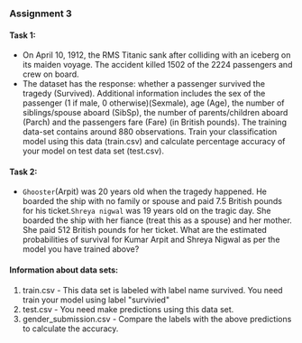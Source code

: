 ### Assignment 3

#### Task 1:

- On April 10, 1912, the RMS Titanic sank after colliding with an iceberg on its maiden voyage. The accident killed 1502 of the 2224 passengers and crew on board.
- The dataset has the response: whether a passenger survived the tragedy (Survived). Additional information includes the sex of the passenger (1 if male, 0 otherwise)(Sexmale), age (Age), the number of siblings/spouse aboard (SibSp), the number of parents/children aboard (Parch) and the passengers fare (Fare) (in British pounds). The training data-set contains around 880 observations. Train your classification model using this data (train.csv) and calculate percentage accuracy of your model on test data set (test.csv).

#### Task 2:

- `Ghooster`(Arpit) was 20 years old when the tragedy happened. He boarded the ship with no family or spouse and paid 7.5 British pounds for his ticket.`Shreya nigwal` was 19 years old on the tragic day. She boarded the ship with her fiance (treat this as a spouse) and her mother. She paid 512 British pounds for her ticket. What are the estimated probabilities of survival for Kumar Arpit and Shreya Nigwal as per the model you have trained above?

#### Information about data sets:

1. train.csv - This data set is labeled with label name survived. You need  train your model using label  "survivied"
2. test.csv - You need make predictions using this data set.
3. gender_submission.csv - Compare the labels with the above predictions to calculate the accuracy.